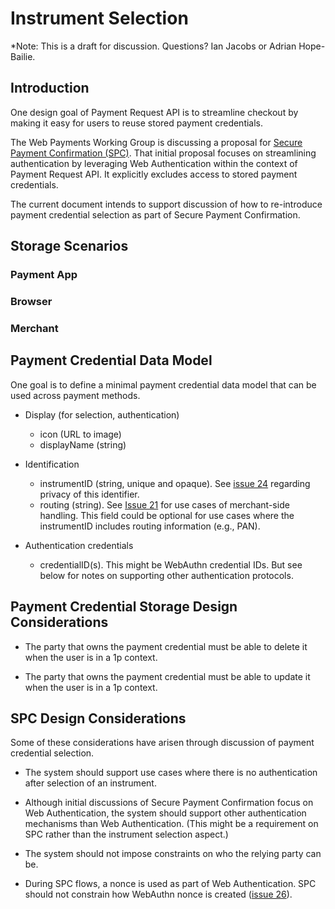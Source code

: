 # Instrument Selection 

*Note: This is a draft for discussion. Questions? Ian Jacobs or Adrian Hope-Bailie.

## Introduction

One design goal of Payment Request API is to streamline checkout by making it easy for users to reuse stored payment credentials.

The Web Payments Working Group is discussing a proposal for [Secure
Payment
Confirmation (SPC)](https://github.com/rsolomakhin/secure-payment-confirmation). That
initial proposal focuses on streamlining authentication by leveraging
Web Authentication within the context of Payment Request API. It
explicitly excludes access to stored payment credentials.

The current document intends to support discussion of how to re-introduce payment credential selection as part of Secure Payment Confirmation.

## Storage Scenarios

### Payment App

### Browser

### Merchant

## Payment Credential Data Model

One goal is to define a minimal payment credential data model that can be used across payment methods.

* Display (for selection, authentication)
  * icon (URL to image)
  * displayName (string)

* Identification
  * instrumentID (string, unique and opaque). See [issue 24](https://github.com/rsolomakhin/secure-payment-confirmation/issues/24) regarding privacy of this identifier.
  * routing (string). See [Issue 21](https://github.com/rsolomakhin/secure-payment-confirmation/issues/21) for use cases of merchant-side handling. This field could be optional for use cases where the instrumentID includes routing information (e.g., PAN).

* Authentication credentials
  * credentialID(s). This might be WebAuthn credential IDs. But see below for notes on supporting other authentication protocols.

## Payment Credential Storage Design Considerations

* The party that owns the payment credential must be able to delete it when the user is in a 1p context.

* The party that owns the payment credential must be able to update it when the user is in a 1p context.

## SPC Design Considerations

Some of these considerations have arisen through discussion of payment credential selection.

* The system should support use cases where there is no authentication after selection of an instrument.

* Although initial discussions of Secure Payment Confirmation focus on
Web Authentication, the system should support other authentication mechanisms than Web Authentication. (This might be a requirement on SPC rather than the instrument selection aspect.)

* The system should not impose constraints on who the relying party can be.

* During SPC flows, a nonce is used as part of Web Authentication.
SPC should not constrain how WebAuthn nonce is created ([issue 26](https://github.com/rsolomakhin/secure-payment-confirmation/issues/26)).

